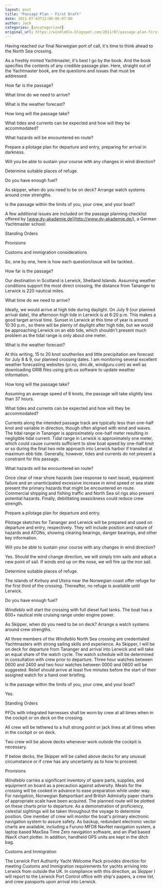 ```yaml
---
layout: post
title: "Passage Plan - First Draft"
date: 2011-07-03T12:00:00-07:00
author: Jack
categories: [uncategorized]
original_url: https://windleblo.blogspot.com/2011/07/passage-plan-first-draft.html
---
```


Having reached our final Norwegian port of call, it's time to think ahead to the North Sea crossing.

As a freshly minted Yachtmaster, it's best I go by the book. And the book specifies the contents of any credible passage plan. Here, straight out of the Yachtmaster book, are the questions and issues that must be addressed:

How far is the passage?

What time do we need to arrive?

What is the weather forecast?

How long will the passage take?

What tides and currents can be expected and how will they be accommodated?

What hazards will be encountered en route?

Prepare a pilotage plan for departure and entry, preparing for arrival in darkness.

Will you be able to sustain your course with any changes in wind direction?

Determine suitable places of refuge.

Do you have enough fuel?

As skipper, when do you need to be on deck? Arrange watch systems around crew strengths.

Is the passage within the limits of you, your crew, and your boat?

A few additional issues are included on the passage planning checklist offered by [www.dy-akademie.de](http://www.dy-akademie.de/), a German Yachtmaster school:

Standing Orders

Provisions

Customs and immigration considerations

So, one by one, here is how each question/issue will be tackled.

How far is the passage?

Our destination in Scotland is Lerwick, Shetland Islands. Assuming weather conditions support the most direct crossing, the distance from Tananger to Lerwick is 220 nautical miles.

What time do we need to arrive?

Ideally, we would arrive at high tide during daylight. On July 9 (our planned arrival date), the afternoon high tide in Lerwick is at 6:20 p.m. This makes a good target arrival time. Sunset in Lerwick at this time of year is around 10:30 p.m., so there will be plenty of daylight after high tide, but we would be approaching Lerwick on an ebb tide, which shouldn't present much problem as the tidal range is only about one meter.

What is the weather forecast?

At this writing, 15 to 20 knot southerlies and little precipitation are forecast for July 8 & 9, our planned crossing dates. I am monitoring several excellent weather forecasting websites (yr.no, dmi.dk, windguru.com) as well as downloading GRIB files using grib.us software to update weather information.

How long will the passage take?

Assuming an average speed of 6 knots, the passage will take slightly less than 37 hours.

What tides and currents can be expected and how will they be accommodated?

Currents along the intended passage track are typically less than one-half knot and variable in direction, though often aligned with wind and waves. The tidal range in Tananger is approximately one-half meter resulting in negligible tidal current. Tidal range in Lerwick is approximately one meter, which could cause currents sufficient to slow boat speed by one-half knot or so during the final two mile approach into Lerwick harbor if transited at maximum ebb tide. Generally, however, tides and currents do not present a constraint for this passage.

What hazards will be encountered en route?

Once clear of near shore hazards (see response to next issue), equipment failure and an unanticipated excessive increase in wind speed or sea state present the primary hazards that might be encountered en route. Commercial shipping and fishing traffic and North Sea oil rigs also present potential hazards. Finally, debilitating seasickness could reduce crew strength.

Prepare a pilotage plan for departure and entry.

Pilotage sketches for Tananger and Lerwick will be prepared and used on departure and entry, respectively. They will include position and nature of hazards and ATONs, showing clearing bearings, danger bearings, and other key information.

Will you be able to sustain your course with any changes in wind direction?

Yes. Should the wind change direction, we will simply trim sails and adopt a new point of sail. If winds end up on the nose, we will fire up the iron sail.

Determine suitable places of refuge.

The islands of Kvitsoy and Utsira near the Norwegian coast offer refuge for the first third of the crossing. Thereafter, no refuge is available until Lerwick.

Do you have enough fuel?

_Windleblo_ will start the crossing with full diesel fuel tanks. The boat has a 600+ nautical mile cruising range under engine power.

As Skipper, when do you need to be on deck? Arrange a watch systems around crew strengths.

All three members of the _Windleblo_ North Sea crossing are credentialed Yachtmasters with strong sailing skills and experience. As Skipper, I will be on deck for departure from Tananger and arrival into Lerwick and will take an equal share of the watch cycle. The watch schedule will be determined in consultation with crew prior to departure. Three hour watches between 0600 and 2400 and two hour watches between 0000 and 0600 will be suggested. Relief should arrive at least five minutes before the start of their assigned watch for a hand over briefing.

Is the passage within the limits of you, your crew, and your boat?

Yes.

Standing Orders

PFDs with integrated harnesses shall be worn by crew at all times when in the cockpit or on deck on the crossing.

All crew will be tethered to a hull strong point or jack lines at all times when in the cockpit or on deck.

Two crew will be above decks whenever work outside the cockpit is necessary.

If below decks, the Skipper will be called above decks for any unusual circumstance or if crew has any uncertainty as to how to proceed.

Provisions

_Windleblo_ carries a significant inventory of spare parts, supplies, and equipment on board as a precaution against adversity. Meals for the crossing will be cooked in advance to ease preparation while under way. For navigation, Norwegian Batsportkart and British Admiralty paper charts of appropriate scale have been acquired. The planned route will be plotted on these charts prior to departure. As a demonstration of proficiency, celestial sightings will be taken throughout the voyage to determine position. One member of crew will monitor the boat's primary electronic navigation system to assure safety. As backup, redundant electronic vector charts are available, including a Furuno MFD8 NavNet navigation system, a laptop based MaxSea Time Zero navigation software, and an iPad based iNavX chart plotter. In addition, handheld GPS units are kept in the ditch bag.

Customs and Immigration

The Lerwick Port Authority Yacht Welcome Pack provides direction for meeting Customs and Immigration requirements for yachts arriving into Lerwick from outside the UK. In compliance with this direction, as Skipper I will report to the Lerwick Port Control office with ship's papers, a crew list, and crew passports upon arrival into Lerwick.